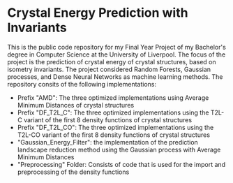 # Crystal Energy Prediction with Invariants

This is the public code repository for my Final Year Project of my Bachelor's degree in Computer Science at the University of Liverpool. The focus of the project is the prediction of crystal energy of crystal structures, based on isometry invariants. The project considered Random Forests, Gaussian processes, and Dense Neural Networks as machine learning methods. The repository consits of the following implementations:

- Prefix "AMD": The three optimized implementations using Average Minimum Distances of crystal structures
- Prefix "DF_T2L_C": The three optimized implementations using the T2L-C variant of the first 8 density functions of crystal structures
- Prefix "DF_T2L_CO": The three optimized implementations using the T2L-CO variant of the first 8 density functions of crystal structures
- "Gaussian_Energy_Filter": the implementation of the prediction landscape reduction method using the Gaussian process with Average Minimum Distances
- "Preprocessing" Folder: Consists of code that is used for the import and preprocessing of the density functions
